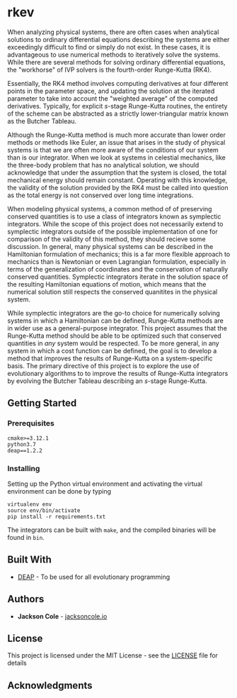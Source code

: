 # rkev

When analyzing physical systems, there are often cases when analytical
solutions to ordinary differential equations describing the systems
are either exceedingly difficult to find or simply do not exist.
In these cases, it is advantageous to use numerical methods to
iteratively solve the systems. While there are several methods for solving ordinary
differential equations, the "workhorse" of IVP solvers is
the fourth-order Runge-Kutta (RK4).

Essentially, the RK4 method involves computing derivatives at
four different points in the parameter space, and updating the solution at the
iterated parameter to take into account the "weighted average"
of the computed derivatives. Typically, for explicit *s*-stage Runge-Kutta
routines, the entirety of the scheme can be abstracted as a strictly
lower-triangular matrix known as the Butcher Tableau.

Although the Runge-Kutta method is much more accurate than lower order methods
or methods like Euler, an issue that arises in the study of physical
systems is that we are often more aware of the conditions of our system than is
our integrator. When we look at systems in celestial mechanics, like the
three-body problem that has no analytical solution, we should
acknowledge that under the assumption that the system is closed, the total
mechanical energy should remain constant. Operating with this
knowledge, the validity of the solution provided by the RK4 must be called into
question as the total energy is not conserved over long time
integrations.

When modeling physical systems, a common method of of preserving conserved
quantities is to use a class of integrators known as symplectic
integrators. While the scope of this project does not necessarily extend
to symplectic integrators outside of the possible implementation of one for
comparison of the validity of this method, they should recieve some discussion.
In general, many physical systems can be described in the Hamiltonian
formulation of mechanics; this is a far more flexible approach to mechanics than
is Newtonian or even Lagrangian formulation, especially in terms of the
generalization of coordinates and the conservation of naturally conserved
quantities. Symplectic integrators iterate in the solution space of the
resulting Hamiltonian equations of motion, which means that the numerical
solution still respects the conserved quanitites in the physical system.

While symplectic integrators are the go-to choice for numerically solving
systems in which a Hamiltonian can be defined, Runge-Kutta methods are in wider
use as a general-purpose integrator.
This project assumes that the Runge-Kutta method should be able to be optimized
such that conserved
quantities in *any* system would be respected. To be more general, in any
system in which a cost function can be defined, the goal is to
develop a method that improves the results of Runge-Kutta on a system-specific
basis.
The primary directive of this project is to explore the use of evolutionary
algorithms to to improve the results of Runge-Kutta integrators by evolving
the Butcher Tableau describing an *s*-stage Runge-Kutta.

## Getting Started


### Prerequisites
```
cmake>=3.12.1
python3.7
deap==1.2.2
```

### Installing
Setting up the Python virtual environment and activating the virtual environment
can be done by typing
```
virtualenv env
source env/bin/activate
pip install -r requirements.txt
```

The integrators can be built with `make`, and the compiled binaries will be
found in `bin`.



## Built With

* [DEAP](https://github.com/DEAP/deap) - To be used for all evolutionary
  programming

## Authors

* **Jackson Cole** - [jacksoncole.io](http://jacksoncole.io)

## License

This project is licensed under the MIT License - see the [LICENSE](LICENSE) file for details

## Acknowledgments
